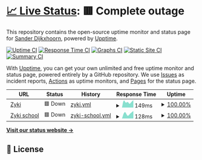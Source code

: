 # [📈 Live Status](https://uptime.zyki.net): <!--live status--> **🟥 Complete outage**

This repository contains the open-source uptime monitor and status page for [Sander Dijkxhoorn](http://zyki.nl/), powered by [Upptime](https://github.com/upptime/upptime).

[![Uptime CI](https://github.com/sanderDijkxhoorn/zyki.net-status/workflows/Uptime%20CI/badge.svg)](https://github.com/sanderDijkxhoorn/zyki.net-status/actions?query=workflow%3A%22Uptime+CI%22)
[![Response Time CI](https://github.com/sanderDijkxhoorn/zyki.net-status/workflows/Response%20Time%20CI/badge.svg)](https://github.com/sanderDijkxhoorn/zyki.net-status/actions?query=workflow%3A%22Response+Time+CI%22)
[![Graphs CI](https://github.com/sanderDijkxhoorn/zyki.net-status/workflows/Graphs%20CI/badge.svg)](https://github.com/sanderDijkxhoorn/zyki.net-status/actions?query=workflow%3A%22Graphs+CI%22)
[![Static Site CI](https://github.com/sanderDijkxhoorn/zyki.net-status/workflows/Static%20Site%20CI/badge.svg)](https://github.com/sanderDijkxhoorn/zyki.net-status/actions?query=workflow%3A%22Static+Site+CI%22)
[![Summary CI](https://github.com/sanderDijkxhoorn/zyki.net-status/workflows/Summary%20CI/badge.svg)](https://github.com/sanderDijkxhoorn/zyki.net-status/actions?query=workflow%3A%22Summary+CI%22)

With [Upptime](https://upptime.js.org), you can get your own unlimited and free uptime monitor and status page, powered entirely by a GitHub repository. We use [Issues](https://github.com/sanderDijkxhoorn/uptime/issues) as incident reports, [Actions](https://github.com/sanderDijkxhoorn/uptime/actions) as uptime monitors, and [Pages](https://uptime.zyki.net) for the status page.

<!--start: status pages-->
<!-- This summary is generated by Upptime (https://github.com/upptime/upptime) -->
<!-- Do not edit this manually, your changes will be overwritten -->
<!-- prettier-ignore -->
| URL | Status | History | Response Time | Uptime |
| --- | ------ | ------- | ------------- | ------ |
| <img alt="" src="https://favicons.githubusercontent.com/zyki.net" height="13"> [Zyki](https://zyki.net/) | 🟥 Down | [zyki.yml](https://github.com/sanderDijkxhoorn/uptime/commits/HEAD/history/zyki.yml) | <details><summary><img alt="Response time graph" src="./graphs/zyki/response-time-week.png" height="20"> 149ms</summary><br><a href="https://uptime.zyki.net/history/zyki"><img alt="Response time 149" src="https://img.shields.io/endpoint?url=https%3A%2F%2Fraw.githubusercontent.com%2FsanderDijkxhoorn%2Fuptime%2FHEAD%2Fapi%2Fzyki%2Fresponse-time.json"></a><br><a href="https://uptime.zyki.net/history/zyki"><img alt="24-hour response time 149" src="https://img.shields.io/endpoint?url=https%3A%2F%2Fraw.githubusercontent.com%2FsanderDijkxhoorn%2Fuptime%2FHEAD%2Fapi%2Fzyki%2Fresponse-time-day.json"></a><br><a href="https://uptime.zyki.net/history/zyki"><img alt="7-day response time 149" src="https://img.shields.io/endpoint?url=https%3A%2F%2Fraw.githubusercontent.com%2FsanderDijkxhoorn%2Fuptime%2FHEAD%2Fapi%2Fzyki%2Fresponse-time-week.json"></a><br><a href="https://uptime.zyki.net/history/zyki"><img alt="30-day response time 149" src="https://img.shields.io/endpoint?url=https%3A%2F%2Fraw.githubusercontent.com%2FsanderDijkxhoorn%2Fuptime%2FHEAD%2Fapi%2Fzyki%2Fresponse-time-month.json"></a><br><a href="https://uptime.zyki.net/history/zyki"><img alt="1-year response time 149" src="https://img.shields.io/endpoint?url=https%3A%2F%2Fraw.githubusercontent.com%2FsanderDijkxhoorn%2Fuptime%2FHEAD%2Fapi%2Fzyki%2Fresponse-time-year.json"></a></details> | <details><summary><a href="https://uptime.zyki.net/history/zyki">100.00%</a></summary><a href="https://uptime.zyki.net/history/zyki"><img alt="All-time uptime 100.00%" src="https://img.shields.io/endpoint?url=https%3A%2F%2Fraw.githubusercontent.com%2FsanderDijkxhoorn%2Fuptime%2FHEAD%2Fapi%2Fzyki%2Fuptime.json"></a><br><a href="https://uptime.zyki.net/history/zyki"><img alt="24-hour uptime 100.00%" src="https://img.shields.io/endpoint?url=https%3A%2F%2Fraw.githubusercontent.com%2FsanderDijkxhoorn%2Fuptime%2FHEAD%2Fapi%2Fzyki%2Fuptime-day.json"></a><br><a href="https://uptime.zyki.net/history/zyki"><img alt="7-day uptime 100.00%" src="https://img.shields.io/endpoint?url=https%3A%2F%2Fraw.githubusercontent.com%2FsanderDijkxhoorn%2Fuptime%2FHEAD%2Fapi%2Fzyki%2Fuptime-week.json"></a><br><a href="https://uptime.zyki.net/history/zyki"><img alt="30-day uptime 100.00%" src="https://img.shields.io/endpoint?url=https%3A%2F%2Fraw.githubusercontent.com%2FsanderDijkxhoorn%2Fuptime%2FHEAD%2Fapi%2Fzyki%2Fuptime-month.json"></a><br><a href="https://uptime.zyki.net/history/zyki"><img alt="1-year uptime 100.00%" src="https://img.shields.io/endpoint?url=https%3A%2F%2Fraw.githubusercontent.com%2FsanderDijkxhoorn%2Fuptime%2FHEAD%2Fapi%2Fzyki%2Fuptime-year.json"></a></details>
| <img alt="" src="https://favicons.githubusercontent.com/school.zyki.net" height="13"> [Zyki school](https://school.zyki.net/) | 🟥 Down | [zyki-school.yml](https://github.com/sanderDijkxhoorn/uptime/commits/HEAD/history/zyki-school.yml) | <details><summary><img alt="Response time graph" src="./graphs/zyki-school/response-time-week.png" height="20"> 128ms</summary><br><a href="https://uptime.zyki.net/history/zyki-school"><img alt="Response time 128" src="https://img.shields.io/endpoint?url=https%3A%2F%2Fraw.githubusercontent.com%2FsanderDijkxhoorn%2Fuptime%2FHEAD%2Fapi%2Fzyki-school%2Fresponse-time.json"></a><br><a href="https://uptime.zyki.net/history/zyki-school"><img alt="24-hour response time 128" src="https://img.shields.io/endpoint?url=https%3A%2F%2Fraw.githubusercontent.com%2FsanderDijkxhoorn%2Fuptime%2FHEAD%2Fapi%2Fzyki-school%2Fresponse-time-day.json"></a><br><a href="https://uptime.zyki.net/history/zyki-school"><img alt="7-day response time 128" src="https://img.shields.io/endpoint?url=https%3A%2F%2Fraw.githubusercontent.com%2FsanderDijkxhoorn%2Fuptime%2FHEAD%2Fapi%2Fzyki-school%2Fresponse-time-week.json"></a><br><a href="https://uptime.zyki.net/history/zyki-school"><img alt="30-day response time 128" src="https://img.shields.io/endpoint?url=https%3A%2F%2Fraw.githubusercontent.com%2FsanderDijkxhoorn%2Fuptime%2FHEAD%2Fapi%2Fzyki-school%2Fresponse-time-month.json"></a><br><a href="https://uptime.zyki.net/history/zyki-school"><img alt="1-year response time 128" src="https://img.shields.io/endpoint?url=https%3A%2F%2Fraw.githubusercontent.com%2FsanderDijkxhoorn%2Fuptime%2FHEAD%2Fapi%2Fzyki-school%2Fresponse-time-year.json"></a></details> | <details><summary><a href="https://uptime.zyki.net/history/zyki-school">100.00%</a></summary><a href="https://uptime.zyki.net/history/zyki-school"><img alt="All-time uptime 100.00%" src="https://img.shields.io/endpoint?url=https%3A%2F%2Fraw.githubusercontent.com%2FsanderDijkxhoorn%2Fuptime%2FHEAD%2Fapi%2Fzyki-school%2Fuptime.json"></a><br><a href="https://uptime.zyki.net/history/zyki-school"><img alt="24-hour uptime 100.00%" src="https://img.shields.io/endpoint?url=https%3A%2F%2Fraw.githubusercontent.com%2FsanderDijkxhoorn%2Fuptime%2FHEAD%2Fapi%2Fzyki-school%2Fuptime-day.json"></a><br><a href="https://uptime.zyki.net/history/zyki-school"><img alt="7-day uptime 100.00%" src="https://img.shields.io/endpoint?url=https%3A%2F%2Fraw.githubusercontent.com%2FsanderDijkxhoorn%2Fuptime%2FHEAD%2Fapi%2Fzyki-school%2Fuptime-week.json"></a><br><a href="https://uptime.zyki.net/history/zyki-school"><img alt="30-day uptime 100.00%" src="https://img.shields.io/endpoint?url=https%3A%2F%2Fraw.githubusercontent.com%2FsanderDijkxhoorn%2Fuptime%2FHEAD%2Fapi%2Fzyki-school%2Fuptime-month.json"></a><br><a href="https://uptime.zyki.net/history/zyki-school"><img alt="1-year uptime 100.00%" src="https://img.shields.io/endpoint?url=https%3A%2F%2Fraw.githubusercontent.com%2FsanderDijkxhoorn%2Fuptime%2FHEAD%2Fapi%2Fzyki-school%2Fuptime-year.json"></a></details>

<!--end: status pages-->

[**Visit our status website →**](https://uptime.zyki.net)

## 📄 License
